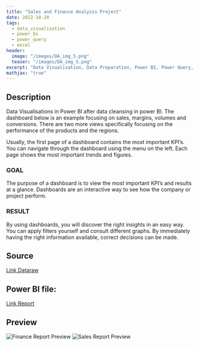 ```yaml
---
title: "Sales and Finance Analysis Project"
date: 2022-10-20
tags: 
  - data_visualisation
  - power_bi
  - power_query
  - excel
header:
  image: "/images/DA_img_5.png"
  teaser: "/images/DA_img_5.png"
excerpt: "Data Visualisation, Data Preparation, Power BI, Power Query, Excel"
mathjax: "true"
---
```


## Description
Data Visualisations in Power BI after data cleansing in power BI.
The dashboard below is an example focusing on sales, margins, volumes and conversions. There are two more views specifically focusing on the performance of the products and the regions.

Usually, the first page of a dashboard contains the most important KPI’s. You can navigate through the dashboard using the menu on the left. Each page shows the most important trends and figures.

### GOAL
The purpose of a dashboard is to view the most important KPI’s and results at a glance. Dashboards are an interactive way to see how the company or project perform.

### RESULT
By using dashboards, you will discover the right insights in an easy way. You can apply filters yourself and consult different graphs. By immediately having the right information available, correct decisions can be made.

## Source
[Link Dataraw](https://github.com/muwnawn/portfolio_projects/blob/c797439f5af074cbed7e1f2616f37eeaf111cc46/Portfolio_Sales%20and%20Finance%20Analysis/Sales%20and%20Finance%20Data%20Raw.xlsm)

## Power BI file:
[Link Report](https://github.com/muwnawn/portfolio_projects/blob/c797439f5af074cbed7e1f2616f37eeaf111cc46/Portfolio_Sales%20and%20Finance%20Analysis/Sales%20and%20Finance%20Report.pbix)

## Preview
<img src="{{ site.url }}{{ site.baseurl }}/assets/Portfolio_Sales and Finance Analysis/Finance Report Preview.png" alt="Finance Report Preview">
<img src="{{ site.url }}{{ site.baseurl }}/assets/Portfolio_Sales and Finance Analysis/Sales Report Preview.png" alt="Sales Report Preview">
